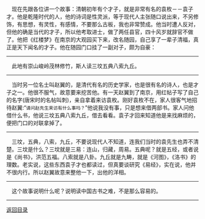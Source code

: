 &emsp;现在先跟各位讲一个故事：清朝初年有个才子，就是非常有名的袁枚－－袁子才。他是乾隆时代的人，他的诗词是性灵派，等于现代人主张随口说出来，不另修饰，有思想，有灵性，有感情，不要那么古板，我也非常赞成。他当时遭人反对，但他的确是当代的才子，所以他考取进士，做了两任县官，四十风岁就辞官不做了。他把《红楼梦》在南京的大观园买下来，改名随园，自己享了一辈子清福，真正是天下闻名的才子。他在随园门口挂了一副对子，颇为自豪：
___
&emsp;此地有崇山峻岭茂林修竹，斯人读三坟五典八索九丘。
___
&emsp;当时另一位名士叫赵翼的，是清代有名的历史学家，也是很有名的诗人，也是才子之一。他很不服气，故意要来挖苦他。有一天赵翼到了南京，用红帖子写了自己的名字(唐宋时的名帖叫刺)，亲自拿着来访袁枚。刚好袁枚不在，家人很客气地招待赵翼:“``请问赵先生来访有什么事吗？``”他说我没有事，只是想来借两部书。家人问他借什么书，他说三坟五典八索九丘，借去看看。袁子才回来知道他是来找麻烦的，便把门口的对联拿掉了。
___
&emsp;三坟，五典，八索，九丘，不要说现代人不知道，连我们当时的袁先生也弄不清楚。三坟是什么？三坟就是三易：连山，归藏，周易。五典呢？就是五经，或者说是《尚书》，洪范五福。八索就是八卦。九丘就是九畴，就是《河图》，《洛书》的理数。老实说，这些东西袁子才也都读过，但真要谈研究《易经》，实在说，他并不很内行。所以赵翼故意来整他一下，出他的洋相。
___
&emsp;这个故事说明什么呢？说明读中国古书之难，不是那么容易的。
___
[返回目录](../../master/README.md#目录)